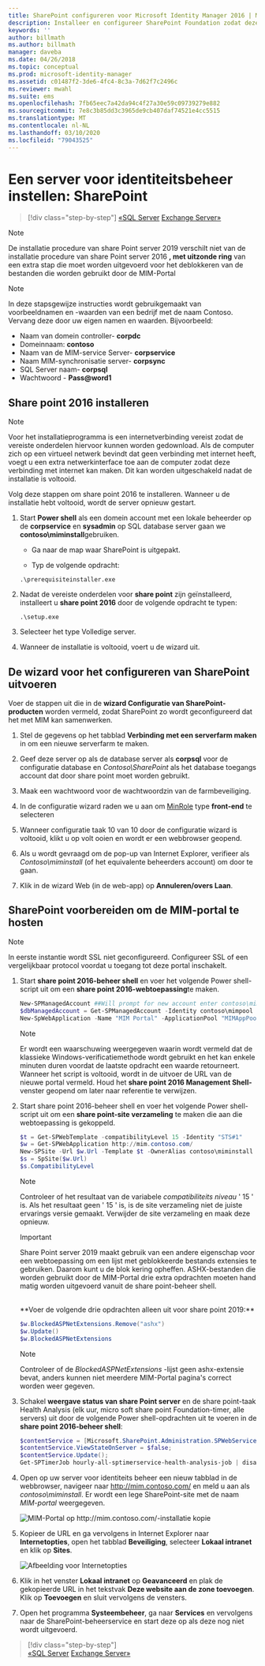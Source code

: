 ```yaml
---
title: SharePoint configureren voor Microsoft Identity Manager 2016 | Microsoft Docs
description: Installeer en configureer SharePoint Foundation zodat deze de MIM-portalpagina kan hosten.
keywords: ''
author: billmath
ms.author: billmath
manager: daveba
ms.date: 04/26/2018
ms.topic: conceptual
ms.prod: microsoft-identity-manager
ms.assetid: c01487f2-3de6-4fc4-8c3a-7d62f7c2496c
ms.reviewer: mwahl
ms.suite: ems
ms.openlocfilehash: 7fb65eec7a42da94c4f27a30e59c09739279e882
ms.sourcegitcommit: 7e8c3b85dd3c3965de9cb407daf74521e4cc5515
ms.translationtype: MT
ms.contentlocale: nl-NL
ms.lasthandoff: 03/10/2020
ms.locfileid: "79043525"
---
```

# <a name="set-up-an-identity-management-server-sharepoint"></a>Een server voor identiteitsbeheer instellen: SharePoint

> [!div class="step-by-step"]
> [«SQL Server](prepare-server-sql2016.md)
> [Exchange Server»](prepare-server-exchange.md)
> 

> [!NOTE]
> De installatie procedure van share Point server 2019 verschilt niet van de installatie procedure van share Point server 2016 **, met uitzonde ring** van een extra stap die moet worden uitgevoerd voor het deblokkeren van de bestanden die worden gebruikt door de MIM-Portal

> [!NOTE]
> In deze stapsgewijze instructies wordt gebruikgemaakt van voorbeeldnamen en -waarden van een bedrijf met de naam Contoso. Vervang deze door uw eigen namen en waarden. Bijvoorbeeld:
> - Naam van domein controller- **corpdc**
> - Domeinnaam: **contoso**
> - Naam van de MIM-service Server- **corpservice**
> - Naam MIM-synchronisatie server- **corpsync**
> - SQL Server naam- **corpsql**
> - Wachtwoord - <strong>Pass@word1</strong>


## <a name="install-sharepoint-2016"></a>**Share point 2016** installeren

> [!NOTE]
> Voor het installatieprogramma is een internetverbinding vereist zodat de vereiste onderdelen hiervoor kunnen worden gedownload. Als de computer zich op een virtueel netwerk bevindt dat geen verbinding met internet heeft, voegt u een extra netwerkinterface toe aan de computer zodat deze verbinding met internet kan maken. Dit kan worden uitgeschakeld nadat de installatie is voltooid.

Volg deze stappen om share point 2016 te installeren. Wanneer u de installatie hebt voltooid, wordt de server opnieuw gestart.

1.  Start **Power shell** als een domein account met een lokale beheerder op de **corpservice** en **sysadmin** op SQL database server gaan we **contoso\miminstall**gebruiken.

    -   Ga naar de map waar SharePoint is uitgepakt.

    -   Typ de volgende opdracht:
    ```
    .\prerequisiteinstaller.exe
    ```

2.  Nadat de vereiste onderdelen voor **share point** zijn geïnstalleerd, installeert u **share point 2016** door de volgende opdracht te typen:

    ```
    .\setup.exe
    ```

3.  Selecteer het type Volledige server.

4.  Wanneer de installatie is voltooid, voert u de wizard uit.

## <a name="run-the-wizard-to-configure-sharepoint"></a>De wizard voor het configureren van SharePoint uitvoeren

Voer de stappen uit die in de **wizard Configuratie van SharePoint-producten** worden vermeld, zodat SharePoint zo wordt geconfigureerd dat het met MIM kan samenwerken.

1. Stel de gegevens op het tabblad **Verbinding met een serverfarm maken** in om een nieuwe serverfarm te maken.

2. Geef deze server op als de database server als **corpsql** voor de configuratie database en *Contoso\SharePoint* als het database toegangs account dat door share point moet worden gebruikt.
3. Maak een wachtwoord voor de wachtwoordzin van de farmbeveiliging.

4. In de configuratie wizard raden we u aan om [MinRole](/sharepoint/install/overview-of-minrole-server-roles-in-sharepoint-server) type **front-end** te selecteren

5. Wanneer configuratie taak 10 van 10 door de configuratie wizard is voltooid, klikt u op volt ooien en wordt er een webbrowser geopend.

6. Als u wordt gevraagd om de pop-up van Internet Explorer, verifieer als *Contoso\miminstall* (of het equivalente beheerders account) om door te gaan.

7. Klik in de wizard Web (in de web-app) op **Annuleren/overs Laan**.


## <a name="prepare-sharepoint-to-host-the-mim-portal"></a>SharePoint voorbereiden om de MIM-portal te hosten

> [!NOTE]
> In eerste instantie wordt SSL niet geconfigureerd. Configureer SSL of een vergelijkbaar protocol voordat u toegang tot deze portal inschakelt.

1. Start **share point 2016-beheer shell** en voer het volgende Power shell-script uit om een **share point 2016-webtoepassing**te maken.

    ```PowerShell
    New-SPManagedAccount ##Will prompt for new account enter contoso\mimpool 
    $dbManagedAccount = Get-SPManagedAccount -Identity contoso\mimpool
    New-SpWebApplication -Name "MIM Portal" -ApplicationPool "MIMAppPool" -ApplicationPoolAccount $dbManagedAccount -AuthenticationMethod "Kerberos" -Port 80 -URL http://mim.contoso.com
    ```

    > [!NOTE]
    > Er wordt een waarschuwing weergegeven waarin wordt vermeld dat de klassieke Windows-verificatiemethode wordt gebruikt en het kan enkele minuten duren voordat de laatste opdracht een waarde retourneert. Wanneer het script is voltooid, wordt in de uitvoer de URL van de nieuwe portal vermeld. Houd het **share point 2016 Management Shell-** venster geopend om later naar referentie te verwijzen.

2. Start share point 2016-beheer shell en voer het volgende Power shell-script uit om een **share point-site verzameling** te maken die aan die webtoepassing is gekoppeld.
    ```PowerShell
    $t = Get-SPWebTemplate -compatibilityLevel 15 -Identity "STS#1"
    $w = Get-SPWebApplication http://mim.contoso.com/
    New-SPSite -Url $w.Url -Template $t -OwnerAlias contoso\miminstall -CompatibilityLevel 15 -Name "MIM Portal"
    $s = SpSite($w.Url)
    $s.CompatibilityLevel
    ```
    > [!NOTE]
    > Controleer of het resultaat van de variabele *compatibiliteits niveau* ' 15 ' is. Als het resultaat geen ' 15 ' is, is de site verzameling niet de juiste ervarings versie gemaakt. Verwijder de site verzameling en maak deze opnieuw.

    > [!IMPORTANT]
    > Share Point server 2019 maakt gebruik van een andere eigenschap voor een webtoepassing om een lijst met geblokkeerde bestands extensies te gebruiken. Daarom kunt u de blok kering opheffen. ASHX-bestanden die worden gebruikt door de MIM-Portal drie extra opdrachten moeten hand matig worden uitgevoerd vanuit de share point-beheer shell.
    <br/>
    **Voer de volgende drie opdrachten alleen uit voor share point 2019:**

    ```PowerShell
    $w.BlockedASPNetExtensions.Remove("ashx")
    $w.Update()
    $w.BlockedASPNetExtensions
    ```
   > [!NOTE]
   > Controleer of de *BlockedASPNetExtensions* -lijst geen ashx-extensie bevat, anders kunnen niet meerdere MIM-Portal pagina's correct worden weer gegeven.


3. Schakel **weergave status van share Point server** en de share point-taak Health Analysis (elk uur, micro soft share point Foundation-timer, alle servers) uit door de volgende Power shell-opdrachten uit te voeren in de **share point 2016-beheer shell**:

   ```PowerShell
   $contentService = [Microsoft.SharePoint.Administration.SPWebService]::ContentService;
   $contentService.ViewStateOnServer = $false;
   $contentService.Update();
   Get-SPTimerJob hourly-all-sptimerservice-health-analysis-job | disable-SPTimerJob
   ```

4. Open op uw server voor identiteits beheer een nieuw tabblad in de webbrowser, navigeer naar http://mim.contoso.com/ en meld u aan als *contoso\miminstall*.  Er wordt een lege SharePoint-site met de naam *MIM-portal* weergegeven.

    ![MIM-Portal op http://mim.contoso.com/-installatie kopie](media/prepare-server-sharepoint/MIM_DeploySP1new.png)

5. Kopieer de URL en ga vervolgens in Internet Explorer naar **Internetopties**, open het tabblad **Beveiliging**, selecteer **Lokaal intranet** en klik op **Sites**.

    ![Afbeelding voor Internetopties](media/MIM-DeploySP2.png)

6. Klik in het venster **Lokaal intranet** op **Geavanceerd** en plak de gekopieerde URL in het tekstvak **Deze website aan de zone toevoegen**. Klik op **Toevoegen** en sluit vervolgens de vensters.

7. Open het programma **Systeembeheer**, ga naar **Services** en vervolgens naar de SharePoint-beheerservice en start deze op als deze nog niet wordt uitgevoerd.

> [!div class="step-by-step"]  
> [«SQL Server](prepare-server-sql2016.md)
> [Exchange Server»](prepare-server-exchange.md)
